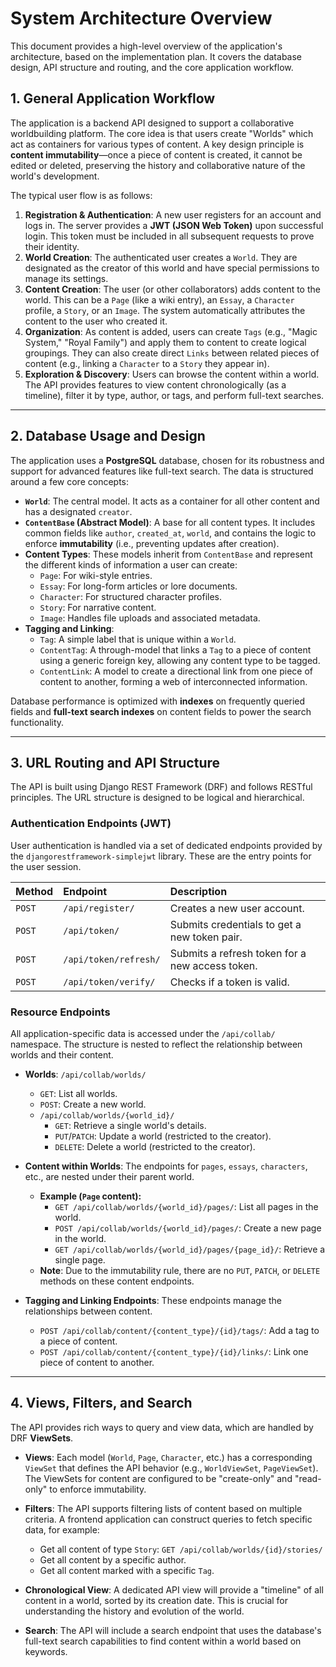 # System Architecture Overview

This document provides a high-level overview of the application's architecture, based on the implementation plan. It covers the database design, API structure and routing, and the core application workflow.

## 1. General Application Workflow

The application is a backend API designed to support a collaborative worldbuilding platform. The core idea is that users create "Worlds" which act as containers for various types of content. A key design principle is **content immutability**—once a piece of content is created, it cannot be edited or deleted, preserving the history and collaborative nature of the world's development.

The typical user flow is as follows:

1.  **Registration & Authentication**: A new user registers for an account and logs in. The server provides a **JWT (JSON Web Token)** upon successful login. This token must be included in all subsequent requests to prove their identity.
2.  **World Creation**: The authenticated user creates a `World`. They are designated as the creator of this world and have special permissions to manage its settings.
3.  **Content Creation**: The user (or other collaborators) adds content to the world. This can be a `Page` (like a wiki entry), an `Essay`, a `Character` profile, a `Story`, or an `Image`. The system automatically attributes the content to the user who created it.
4.  **Organization**: As content is added, users can create `Tags` (e.g., "Magic System," "Royal Family") and apply them to content to create logical groupings. They can also create direct `Links` between related pieces of content (e.g., linking a `Character` to a `Story` they appear in).
5.  **Exploration & Discovery**: Users can browse the content within a world. The API provides features to view content chronologically (as a timeline), filter it by type, author, or tags, and perform full-text searches.

---

## 2. Database Usage and Design

The application uses a **PostgreSQL** database, chosen for its robustness and support for advanced features like full-text search. The data is structured around a few core concepts:

*   **`World`**: The central model. It acts as a container for all other content and has a designated `creator`.
*   **`ContentBase` (Abstract Model)**: A base for all content types. It includes common fields like `author`, `created_at`, `world`, and contains the logic to enforce **immutability** (i.e., preventing updates after creation).
*   **Content Types**: These models inherit from `ContentBase` and represent the different kinds of information a user can create:
    *   `Page`: For wiki-style entries.
    *   `Essay`: For long-form articles or lore documents.
    *   `Character`: For structured character profiles.
    *   `Story`: For narrative content.
    *   `Image`: Handles file uploads and associated metadata.
*   **Tagging and Linking**:
    *   `Tag`: A simple label that is unique within a `World`.
    *   `ContentTag`: A through-model that links a `Tag` to a piece of content using a generic foreign key, allowing any content type to be tagged.
    *   `ContentLink`: A model to create a directional link from one piece of content to another, forming a web of interconnected information.

Database performance is optimized with **indexes** on frequently queried fields and **full-text search indexes** on content fields to power the search functionality.

---

## 3. URL Routing and API Structure

The API is built using Django REST Framework (DRF) and follows RESTful principles. The URL structure is designed to be logical and hierarchical.

### Authentication Endpoints (JWT)

User authentication is handled via a set of dedicated endpoints provided by the `djangorestframework-simplejwt` library. These are the entry points for the user session.

| Method | Endpoint              | Description                                  |
| :----- | :-------------------- | :------------------------------------------- |
| `POST` | `/api/register/`      | Creates a new user account.                  |
| `POST` | `/api/token/`         | Submits credentials to get a new token pair. |
| `POST` | `/api/token/refresh/` | Submits a refresh token for a new access token. |
| `POST` | `/api/token/verify/`  | Checks if a token is valid.                  |

### Resource Endpoints

All application-specific data is accessed under the `/api/collab/` namespace. The structure is nested to reflect the relationship between worlds and their content.

*   **Worlds**: `/api/collab/worlds/`
    *   `GET`: List all worlds.
    *   `POST`: Create a new world.
    *   `/api/collab/worlds/{world_id}/`
        *   `GET`: Retrieve a single world's details.
        *   `PUT`/`PATCH`: Update a world (restricted to the creator).
        *   `DELETE`: Delete a world (restricted to the creator).

*   **Content within Worlds**: The endpoints for `pages`, `essays`, `characters`, etc., are nested under their parent world.
    *   **Example (`Page` content):**
        *   `GET /api/collab/worlds/{world_id}/pages/`: List all pages in the world.
        *   `POST /api/collab/worlds/{world_id}/pages/`: Create a new page in the world.
        *   `GET /api/collab/worlds/{world_id}/pages/{page_id}/`: Retrieve a single page.
    *   **Note**: Due to the immutability rule, there are no `PUT`, `PATCH`, or `DELETE` methods on these content endpoints.

*   **Tagging and Linking Endpoints**: These endpoints manage the relationships between content.
    *   `POST /api/collab/content/{content_type}/{id}/tags/`: Add a tag to a piece of content.
    *   `POST /api/collab/content/{content_type}/{id}/links/`: Link one piece of content to another.

---

## 4. Views, Filters, and Search

The API provides rich ways to query and view data, which are handled by DRF **ViewSets**.

*   **Views**: Each model (`World`, `Page`, `Character`, etc.) has a corresponding `ViewSet` that defines the API behavior (e.g., `WorldViewSet`, `PageViewSet`). The ViewSets for content are configured to be "create-only" and "read-only" to enforce immutability.

*   **Filters**: The API supports filtering lists of content based on multiple criteria. A frontend application can construct queries to fetch specific data, for example:
    *   Get all content of type `Story`: `GET /api/collab/worlds/{id}/stories/`
    *   Get all content by a specific author.
    *   Get all content marked with a specific `Tag`.

*   **Chronological View**: A dedicated API view will provide a "timeline" of all content in a world, sorted by its creation date. This is crucial for understanding the history and evolution of the world.

*   **Search**: The API will include a search endpoint that uses the database's full-text search capabilities to find content within a world based on keywords.